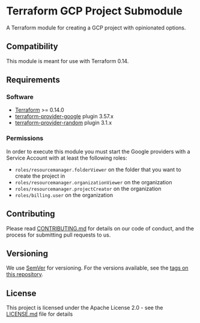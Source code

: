 # Terraform GCP Project Submodule

A Terraform module for creating a GCP project with opinionated options.

## Compatibility

This module is meant for use with Terraform 0.14.

## Requirements

### Software

- [Terraform][terraform] >= 0.14.0
- [terraform-provider-google][provider-google] plugin 3.57.x
- [terraform-provider-random][provider-random] plugin 3.1.x

### Permissions

In order to execute this module you must start the Google providers with a Service Account
with at least the following roles:

- `roles/resourcemanager.folderViewer` on the folder that you want to
  create the project in
- `roles/resourcemanager.organizationViewer` on the organization
- `roles/resourcemanager.projectCreator` on the organization
- `roles/billing.user` on the organization

## Contributing

Please read [CONTRIBUTING.md](../../CONTRIBUTING.md) for details on our code of conduct,
and the process for submitting pull requests to us.

## Versioning

We use [SemVer][semver] for versioning. For the versions available,
see the [tags on this repository](https://github.com/mia-platform/terraform-google-project/tags).

## License

This project is licensed under the Apache License 2.0 - see the
[LICENSE.md](../../LICENSE.md) file for details

[terraform]: https://www.terraform.io/downloads.html
[provider-google]: https://github.com/terraform-providers/terraform-provider-google
[provider-random]: https://github.com/terraform-providers/terraform-provider-random
[semver]: http://semver.org/
